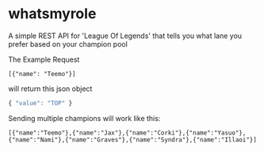 # whatsmyrole
A simple REST API for 'League Of Legends' that tells you what lane you prefer based on your champion pool

The Example Request
```
[{"name": "Teemo"}]
```
will return this json object
```javascript
{ "value": "TOP" }
```
Sending multiple champions will work like this:
```
[{"name":"Teemo"},{"name":"Jax"},{"name":"Corki"},{"name":"Yasuo"},{"name":"Nami"},{"name":"Graves"},{"name":"Syndra"},{"name":"Illaoi"}]
```
